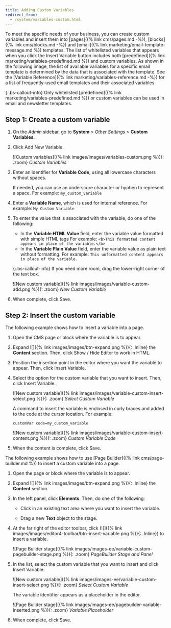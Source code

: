 ```yaml
---
title: Adding Custom Variables
redirect_from:
  - /system/variables-custom.html
---
```


To meet the specific needs of your business, you can create custom variables and insert them into [pages]({% link cms/pages.md -%}), [blocks]({% link cms/blocks.md -%}) and [email]({% link marketing/email-template-message.md %}) templates. The list of whitelisted variables that appears when you click the Insert Variable button includes both [predefined]({% link marketing/variables-predefined.md %}) and custom variables. As shown in the following image, the list of available variables for a specific email template is determined by the data that is associated with the template. See the [Variable Reference]({% link marketing/variables-reference.md -%}) for a list of frequently-used email templates and their associated variables.

{:.bs-callout-info}
Only whitelisted [predefined]({% link marketing/variables-predefined.md %}) or custom variables can be used in email and newsletter templates.

## Step 1: Create a custom variable

1. On the _Admin_ sidebar, go to **System** > _Other Settings_ > **Custom Variables**.

1. Click <span class="btn">Add New Variable</span>.

   ![Custom variables]({% link images/images/variables-custom.png %}){: .zoom}
   _Custom Variables_

1. Enter an identifier for **Variable Code**, using all lowercase characters without spaces.

   If needed, you can use an underscore character or hyphen to represent a space. For example: `my_custom_variable`

1. Enter a **Variable Name**, which is used for internal reference. For example: `My Custom Variable`

1. To enter the value that is associated with the variable, do one of the following:

   - In the **Variable HTML Value** field, enter the variable value formatted with simple HTML tags For example:
      `<b>This formatted content appears in place of the variable.</b>`
   - In the **Variable Plain Value** field, enter the variable value as plain text without formatting. For example:
      `This unformatted content appears in place of the variable.`

   {:.bs-callout-info}
   If you need more room, drag the lower-right corner of the text box.

   ![New custom variable]({% link images/images/variable-custom-add.png %}){: .zoom}
   _New Custom Variable_

1. When complete, click <span class="btn">Save</span>.

## Step 2: Insert the custom variable

<!--{% if "Default.CE Only" contains site.edition %}-->
The following example shows how to insert a variable into a page.

1. Open the CMS page or block where the variable is to appear.

1. Expand ![]({% link images/images/btn-expand.png %}){: .Inline} the **Content** section. Then, click <span class="btn">Show / Hide Editor</span> to work in HTML.

1. Position the insertion point in the editor where you want the variable to appear. Then, click <span class="btn">Insert Variable</span>.

1. Select the option for the custom variable that you want to insert. Then, click <span class="btn">Insert Variable</span>.

   ![New custom variable]({% link images/images/variable-custom-insert-select.png %}){: .zoom}
   _Select Custom Variable_

   A command to insert the variable is enclosed in curly braces and added to the code at the cursor location. For example:

   `customVar code=my_custom_variable`

   ![New custom variable]({% link images/images/variable-custom-insert-content.png %}){: .zoom}
   _Custom Variable Code_

1. When the content is complete, click <span class="btn">Save</span>.
<!--{% endif %}-->

<!--{% if "Default.EE-B2B" contains site.edition %}-->
The following example shows how to use [Page Builder]({% link cms/page-builder.md %}) to insert a custom variable into a page.

1. Open the page or block where the variable is to appear.

1. Expand ![]({% link images/images/btn-expand.png %}){: .Inline} the **Content** section.

1. In the left panel, click **Elements**. Then, do one of the following:

   - Click in an existing text area where you want to insert the variable.

   - Drag a new **Text** object to the stage.

1. At the far right of the editor toolbar, click (![]({% link images/images/editor4-toolbar/btn-insert-variable.png %}){: .Inline}) to insert a variable.

   ![Page Builder stage]({% link images/images-ee/variable-custom-pagebuilder-stage.png %}){: .zoom}
   _PageBuilder Stage and Panel_

1. In the list, select the custom variable that you want to insert and click <span class="btn">Insert Variable</span>.

   ![New custom variable]({% link images/images-ee/variable-custom-insert-select.png %}){: .zoom}
   _Select Custom Variable_

   The variable identifier appears as a placeholder in the editor.

   ![Page Builder stage]({% link images/images-ee/pagebuilder-variable-inserted.png %}){: .zoom}
   _Variable Placeholder_

1. When complete, click <span class="btn">Save</span>.
<!--{% endif %}-->
